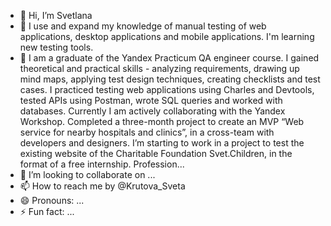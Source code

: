 - 👋 Hi, I’m Svetlana
- 👀 I use and expand my knowledge of manual testing of web applications, desktop applications and mobile applications. I'm learning new testing tools.
- 🌱 I am a graduate of the Yandex Practicum QA engineer course. I gained theoretical and practical skills - analyzing requirements, drawing up mind maps, applying test design techniques, creating checklists and test cases. I practiced testing web applications using Charles and Devtools, tested APIs using Postman, wrote SQL queries and worked with databases.
Currently I am actively collaborating with the Yandex Workshop.
Completed a three-month project to create an MVP “Web service for nearby hospitals and clinics”, in a cross-team with developers and designers.
I’m starting to work in a project to test the existing website of the Charitable Foundation Svet.Children, in the format of a free internship.
Profession...
- 💞️ I’m looking to collaborate on ...
- 📫 How to reach me  by @Krutova_Sveta
- 😄 Pronouns: ...
- ⚡ Fun fact: ...

<!---
SvetlanaKrut/SvetlanaKrut is a ✨ special ✨ repository because its `README.md` (this file) appears on your GitHub profile.
You can click the Preview link to take a look at your changes.
--->
